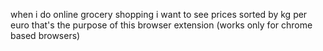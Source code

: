 when i do online grocery shopping i want to see prices sorted by kg per euro
that's the purpose of this browser extension (works only for chrome based browsers)

